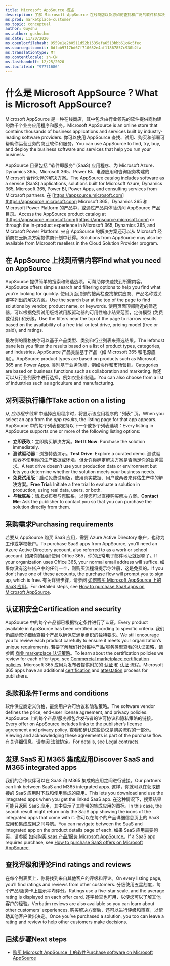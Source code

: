 ```yaml
---
title: Microsoft AppSource 概述
description: 了解 Microsoft AppSource 在线商店以及您如何查找和广泛的软件和解决方案目录。
ms.prod: marketplace-customer
ms.topic: conceptual
author: Guyshu
ms.author: gushuchm
ms.date: 11/20/2020
ms.openlocfilehash: 9559e1e2b0511d52b1535efa6513bbb61c6c5fec
ms.sourcegitcommit: 0dfbb9717bd67f710652e4af11867857c930b2fa
ms.translationtype: MT
ms.contentlocale: zh-CN
ms.lasthandoff: 12/25/2020
ms.locfileid: "97771686"
---
```

# <a name="what-is-microsoft-appsource"></a><span data-ttu-id="1f361-103">什么是 Microsoft AppSource？</span><span class="sxs-lookup"><span data-stu-id="1f361-103">What is Microsoft AppSource?</span></span>

<span data-ttu-id="1f361-104">Microsoft AppSource 是一种在线商店，其中包含由行业领先的软件提供商构建的数千个业务应用程序和服务。</span><span class="sxs-lookup"><span data-stu-id="1f361-104">Microsoft AppSource is an online store that contains thousands of business applications and services built by industry-leading software providers.</span></span> <span data-ttu-id="1f361-105">你可以使用 AppSource 查找、试用、购买和部署可帮助你运营业务的商业软件和服务。</span><span class="sxs-lookup"><span data-stu-id="1f361-105">You can use AppSource to find, try, buy, and deploy the business software and services that help you run your business.</span></span>

<span data-ttu-id="1f361-106">AppSource 目录包括 "软件即服务" (SaaS) 应用程序、为 Microsoft Azure、Dynamics 365、Microsoft 365、Power BI、电源应用和咨询服务构建的 Microsoft 合作伙伴的解决方案。</span><span class="sxs-lookup"><span data-stu-id="1f361-106">The AppSource catalog includes software as a service (SaaS) applications, solutions built for Microsoft Azure, Dynamics 365, Microsoft 365, Power BI, Power Apps, and consulting services from Microsoft partners.</span></span> <span data-ttu-id="1f361-107">在 [https://appsource.microsoft.com](https://appsource.microsoft.com) Microsoft 365、Dynamics 365 和 Microsoft Power Platform 的产品中，或通过产品内体验访问 AppSource 产品目录。</span><span class="sxs-lookup"><span data-stu-id="1f361-107">Access the AppSource product catalog at [https://appsource.microsoft.com](https://appsource.microsoft.com) or through the in-product experience in Microsoft 365, Dynamics 365, and Microsoft Power Platform.</span></span> <span data-ttu-id="1f361-108">来自 AppSource 的解决方案还可以从 Microsoft 经销商在云解决方案提供商计划中获得。</span><span class="sxs-lookup"><span data-stu-id="1f361-108">Solutions from AppSource may also be available from Microsoft resellers in the Cloud Solution Provider program.</span></span>

## <a name="find-what-you-need-on-appsource"></a><span data-ttu-id="1f361-109">在 AppSource 上找到所需内容</span><span class="sxs-lookup"><span data-stu-id="1f361-109">Find what you need on AppSource</span></span>

<span data-ttu-id="1f361-110">AppSource 提供简单的搜索和筛选选项，可帮助你快速找到所需内容。</span><span class="sxs-lookup"><span data-stu-id="1f361-110">AppSource offers simple search and filtering options to help you find what you’re looking for quickly.</span></span> <span data-ttu-id="1f361-111">使用页面顶部的搜索栏查找按供应商、产品名称或关键字列出的解决方案。</span><span class="sxs-lookup"><span data-stu-id="1f361-111">Use the search bar at the top of the page to find solutions by vendor, product name, or keywords.</span></span> <span data-ttu-id="1f361-112">使用页面顶部附近的筛选器，可以根据免费试用版或试用版驱动器的可用性缩小结果范围，定价模型 (免费或付费) 和分级。</span><span class="sxs-lookup"><span data-stu-id="1f361-112">Use the filters near the top of the page to narrow results based on the availability of a free trial or test drive, pricing model (free or paid), and ratings.</span></span>

<span data-ttu-id="1f361-113">最左侧的窗格使你可以基于产品类型、类别和行业列表来筛选结果。</span><span class="sxs-lookup"><span data-stu-id="1f361-113">The leftmost pane lets you filter the results based on a list of product types, categories, and industries.</span></span> <span data-ttu-id="1f361-114">AppSource 产品类型基于产品（如 Microsoft 365 和电源应用）。</span><span class="sxs-lookup"><span data-stu-id="1f361-114">AppSource product types are based on products such as Microsoft 365 and Power Apps.</span></span> <span data-ttu-id="1f361-115">类别基于业务功能，例如协作和市场营销。</span><span class="sxs-lookup"><span data-stu-id="1f361-115">Categories are based on business functions such as collaboration and marketing.</span></span> <span data-ttu-id="1f361-116">你还可以从行业列表中进行选择，例如农业和制造。</span><span class="sxs-lookup"><span data-stu-id="1f361-116">You can also choose from a list of industries such as agriculture and manufacturing.</span></span>

## <a name="take-action-on-a-listing"></a><span data-ttu-id="1f361-117">对列表执行操作</span><span class="sxs-lookup"><span data-stu-id="1f361-117">Take action on a listing</span></span>

<span data-ttu-id="1f361-118">从 _应用程序结果_ 中选择应用程序时，将显示该应用程序的 "列表" 页。</span><span class="sxs-lookup"><span data-stu-id="1f361-118">When you select an app from the _app results_, the listing page for that app appears.</span></span> <span data-ttu-id="1f361-119">AppSource 中的每个列表都支持以下一个或多个列表选项：</span><span class="sxs-lookup"><span data-stu-id="1f361-119">Every listing in AppSource supports one or more of the following listing options:</span></span>

- <span data-ttu-id="1f361-120">**立即获取**：立即购买解决方案。</span><span class="sxs-lookup"><span data-stu-id="1f361-120">**Get It Now**: Purchase the solution immediately.</span></span>
- <span data-ttu-id="1f361-121">**测试驱动器**：浏览特选演示。</span><span class="sxs-lookup"><span data-stu-id="1f361-121">**Test Drive**: Explore a curated demo.</span></span> <span data-ttu-id="1f361-122">测试驱动器不使用你的生产数据或环境，但允许你确定解决方案是否满足你的业务需求。</span><span class="sxs-lookup"><span data-stu-id="1f361-122">A test drive doesn’t use your production data or environment but lets you determine whether the solution meets your business needs.</span></span>
- <span data-ttu-id="1f361-123">**免费试用版**：启动免费试用版，使用真实数据、用户或两者来评估生产中的解决方案。</span><span class="sxs-lookup"><span data-stu-id="1f361-123">**Free Trial**: Initiate a free trial to evaluate a solution in production, using real data, users, or both.</span></span>
- <span data-ttu-id="1f361-124">**与我联系**：请求发布者与您联系，以便您可以直接购买解决方案。</span><span class="sxs-lookup"><span data-stu-id="1f361-124">**Contact Me**: Ask the publisher to contact you so that you can purchase the solution directly from them.</span></span>

## <a name="purchasing-requirements"></a><span data-ttu-id="1f361-125">采购需求</span><span class="sxs-lookup"><span data-stu-id="1f361-125">Purchasing requirements</span></span>

<span data-ttu-id="1f361-126">若要从 AppSource 购买 SaaS 应用，需要 Azure Active Directory 帐户，也称为工作或学校帐户。</span><span class="sxs-lookup"><span data-stu-id="1f361-126">To purchase SaaS apps from AppSource, you’ll need an Azure Active Directory account, also referred to as a work or school account.</span></span> <span data-ttu-id="1f361-127">如果你的组织使用 Office 365，你的正常电子邮件地址就足够了。</span><span class="sxs-lookup"><span data-stu-id="1f361-127">If your organization uses Office 365, your normal email address will suffice.</span></span> <span data-ttu-id="1f361-128">如果你没有这些帐户中的任何一个，则购买流程将提示你注册，这是免费的。</span><span class="sxs-lookup"><span data-stu-id="1f361-128">If you don’t have one of these accounts, the purchase flow will prompt you to sign up, which is free.</span></span> <span data-ttu-id="1f361-129">有关详细步骤，请参阅 [如何购买 Microsoft AppSource 上的 SaaS 应用](purchase-software-appsource.md)。</span><span class="sxs-lookup"><span data-stu-id="1f361-129">For detailed steps, see [How to purchase SaaS apps on Microsoft AppSource](purchase-software-appsource.md).</span></span>

## <a name="certification-and-security"></a><span data-ttu-id="1f361-130">认证和安全</span><span class="sxs-lookup"><span data-stu-id="1f361-130">Certification and security</span></span>

<span data-ttu-id="1f361-131">AppSource 中的每个产品都已根据特定条件进行了认证。</span><span class="sxs-lookup"><span data-stu-id="1f361-131">Every product available in AppSource has been certified according to specific criteria.</span></span> <span data-ttu-id="1f361-132">我们仍鼓励您仔细检查每个产品以确保它满足组织的独特要求。</span><span class="sxs-lookup"><span data-stu-id="1f361-132">We still encourage you to review each product carefully to ensure it meets your organization’s unique requirements.</span></span> <span data-ttu-id="1f361-133">若要了解我们针对每种产品/服务类型查看的认证策略，请参阅 [商业 marketplace 认证策略](/legal/marketplace/certification-policies)。</span><span class="sxs-lookup"><span data-stu-id="1f361-133">To learn about the certification policies we review for each offer type, see [Commercial marketplace certification policies](/legal/marketplace/certification-policies).</span></span> <span data-ttu-id="1f361-134">Microsoft 365 应用为发布者提供附加的 [认证](/microsoft-365-app-certification/docs/enterprise-app-certification-guide) 和 [认证](/microsoft-365-app-certification/docs/enterprise-app-attestation-guide) 流程。</span><span class="sxs-lookup"><span data-stu-id="1f361-134">Microsoft 365 apps have an additional [certification](/microsoft-365-app-certification/docs/enterprise-app-certification-guide) and [attestation](/microsoft-365-app-certification/docs/enterprise-app-attestation-guide) process for publishers.</span></span>

## <a name="terms-and-conditions"></a><span data-ttu-id="1f361-135">条款和条件</span><span class="sxs-lookup"><span data-stu-id="1f361-135">Terms and conditions</span></span>

<span data-ttu-id="1f361-136">软件供应商定义价格、最终用户许可协议和隐私策略。</span><span class="sxs-lookup"><span data-stu-id="1f361-136">The software vendor defines the price, end-user license agreement, and privacy policies.</span></span> <span data-ttu-id="1f361-137">AppSource 上的每个产品/服务都包含发布者的许可协议和隐私策略的链接。</span><span class="sxs-lookup"><span data-stu-id="1f361-137">Every offer on AppSource includes links to the publisher’s license agreement and privacy policy.</span></span> <span data-ttu-id="1f361-138">查看和确认这些协议是购买流程的一部分。</span><span class="sxs-lookup"><span data-stu-id="1f361-138">Viewing and acknowledging these agreements is part of the purchase flow.</span></span> <span data-ttu-id="1f361-139">有关详细信息，请参阅 [法律协定](legal-contracts.md)。</span><span class="sxs-lookup"><span data-stu-id="1f361-139">For details, see [Legal contracts](legal-contracts.md).</span></span>

## <a name="discover-saas-and-m365-integrated-apps"></a><span data-ttu-id="1f361-140">发现 SaaS 和 M365 集成应用</span><span class="sxs-lookup"><span data-stu-id="1f361-140">Discover SaaS and M365 integrated apps</span></span>

<span data-ttu-id="1f361-141">我们的合作伙伴可以在 SaaS 和 M365 集成的应用之间进行链接。</span><span class="sxs-lookup"><span data-stu-id="1f361-141">Our partners can link between SaaS and M365 integrated apps.</span></span> <span data-ttu-id="1f361-142">这样，你就可以在获取链接的 SaaS 应用时下载和使用集成的应用。</span><span class="sxs-lookup"><span data-stu-id="1f361-142">This lets you download and use the integrated apps when you get the linked SaaS app.</span></span> <span data-ttu-id="1f361-143">在这种情况下，搜索结果可能只返回 SaaS 应用，其中显示了其附带的集成应用的图标。</span><span class="sxs-lookup"><span data-stu-id="1f361-143">In this case, the search result might return only the SaaS app showing the icons of the integrated apps that come with it.</span></span> <span data-ttu-id="1f361-144">你可以在每个的产品详细信息页上的 SaaS 应用和集成应用之间导航。</span><span class="sxs-lookup"><span data-stu-id="1f361-144">You can navigate between the SaaS and integrated app on the product details page of each.</span></span> <span data-ttu-id="1f361-145">如果 SaaS 应用需要购买，请参阅 [如何购买 saas 产品/服务 Microsoft AppSource](purchase-software-appsource.md)。</span><span class="sxs-lookup"><span data-stu-id="1f361-145">If a SaaS app requires purchase, see [How to purchase SaaS offers on Microsoft AppSource](purchase-software-appsource.md).</span></span>

## <a name="find-ratings-and-reviews"></a><span data-ttu-id="1f361-146">查找评级和评论</span><span class="sxs-lookup"><span data-stu-id="1f361-146">Find ratings and reviews</span></span>

<span data-ttu-id="1f361-147">在每个列表页上，你将找到来自其他客户的评级和评论。</span><span class="sxs-lookup"><span data-stu-id="1f361-147">On every listing page, you’ll find ratings and reviews from other customers.</span></span> <span data-ttu-id="1f361-148">分级使用五星刻度，每个产品/服务卡上显示平均评分。</span><span class="sxs-lookup"><span data-stu-id="1f361-148">Ratings use a five-star scale, and the average rating is displayed on each offer card.</span></span> <span data-ttu-id="1f361-149">逐字检查也可用，以便您可以了解其他客户的经验。</span><span class="sxs-lookup"><span data-stu-id="1f361-149">Verbatim reviews are also available so you can learn about other customers’ experiences.</span></span> <span data-ttu-id="1f361-150">购买解决方案后，还可以进行评级和审查，以帮助其他客户做出决定。</span><span class="sxs-lookup"><span data-stu-id="1f361-150">Once you’ve purchased a solution, you too can leave a rating and review to help other customers make decisions.</span></span>

## <a name="next-steps"></a><span data-ttu-id="1f361-151">后续步骤</span><span class="sxs-lookup"><span data-stu-id="1f361-151">Next steps</span></span>

- [<span data-ttu-id="1f361-152">购买 Microsoft AppSource 上的软件</span><span class="sxs-lookup"><span data-stu-id="1f361-152">Purchase software on Microsoft AppSource</span></span>](purchase-software-appsource.md)
